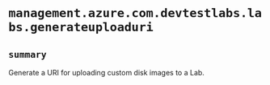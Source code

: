 # `management.azure.com.devtestlabs.labs.generateuploaduri`

## `summary`
Generate a URI for uploading custom disk images to a Lab.


